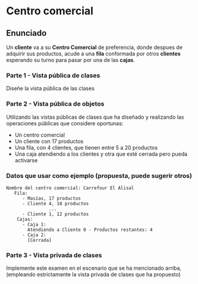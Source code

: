 # Centro comercial

## Enunciado

Un **cliente** va a su **Centro Comercial** de preferencia, donde despues de adquirir sus productos, acude a una **fila** conformada por otros **clientes** esperando su turno para pasar por una de las **cajas**.

### Parte 1 - Vista pública de clases

Diseñe la vista pública de las clases

### Parte 2 - Vista pública de objetos

Utilizando las vistas públicas de clases que ha diseñado y realizando las operaciones públicas que considere oportunas:

- Un centro comercial 
- Un cliente con 17 productos
- Una fila, con 4 clientes, que tienen entre 5 a 20 productos
- Una caja atendiendo a los clientes y otra que esté cerrada pero pueda activarse

### Datos que usar como ejemplo (propuesta, puede sugerir otros)
```
Nombre del centro comercial: Carrefour El Alisal
   Fila:
      - Masías, 17 productos
      - Cliente 4, 18 productos
                ...
      - Cliente 1, 12 productos
    Cajas:
      - Caja 1: 
        Atendiendo a Cliente 0 - Productos restantes: 4
      - Caja 2:
        [Cerrada]
```

### Parte 3 - Vista privada de clases

Implemente este examen en el escenario que se ha mencionado arriba, (empleando estrictamente la vista privada de clases que ha propuesto)
